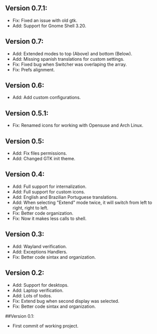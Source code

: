 ## Version 0.7.1:
  - Fix: Fixed an issue with old gtk.
  - Add: Support for Gnome Shell 3.20.

## Version 0.7:
  - Add: Extended modes to top (Above) and bottom (Below).
  - Add: Missing spanish translations for custom settings.
  - Fix: Fixed bug when Switcher was overlaping the array.
  - Fix: Prefs alignment.

## Version 0.6:
  - Add: Add custom configurations.

## Version 0.5.1:
  - Fix: Renamed icons for working with Opensuse and Arch Linux. 

## Version 0.5:
  - Add: Fix files permissions. 
  - Add: Changed GTK init theme.

## Version 0.4:
  - Add: Full support for internalization. 
  - Add: Full support for custom icons.
  - Add: English and Brazilian Portuguese translations. 
  - Add: When selecting "Extend" mode twice, it will switch from left to right, right to left.
  - Fix: Better code organization. 
  - Fix: Now it makes less calls to shell.

## Version 0.3:
  - Add: Wayland verification.
  - Add: Exceptions Handlers.
  - Fix: Better code sintax and organization.

## Version 0.2:
  - Add: Support for desktops.
  - Add: Laptop verification.
  - Add: Lots of todos.
  - Fix: Extend bug when second display was selected.
  - Fix: Better code sintax and organization.

##Version 0.1:
  - First commit of working project.
